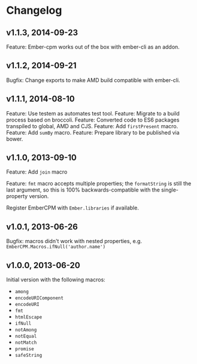 # Changelog

## v1.1.3, 2014-09-23
Feature: Ember-cpm works out of the box with ember-cli as an addon.

## v1.1.2, 2014-09-21
Bugfix: Change exports to make AMD build compatible with ember-cli.

## v1.1.1, 2014-08-10
Feature: Use testem as automates test tool.
Feature: Migrate to a build process based on broccoli.
Feature: Converted code to ES6 packages transpiled to global, AMD and CJS.
Feature: Add `firstPresent` macro.
Feature: Add `sumBy` macro.
Feature: Prepare library to be published via bower.

## v1.1.0, 2013-09-10

Feature: Add `join` macro

Feature: `fmt` macro accepts multiple properties; the `formatString` is still
the last argument, so this is 100% backwards-compatible with the
single-property version.

Register EmberCPM with `Ember.libraries` if available.

## v1.0.1, 2013-06-26

Bugfix: macros didn't work with nested properties, e.g.
`EmberCPM.Macros.ifNull('author.name')`

## v1.0.0, 2013-06-20

Initial version with the following macros:

 * `among`
 * `encodeURIComponent`
 * `encodeURI`
 * `fmt`
 * `htmlEscape`
 * `ifNull`
 * `notAmong`
 * `notEqual`
 * `notMatch`
 * `promise`
 * `safeString`
